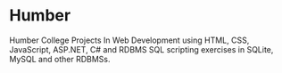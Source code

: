 # Humber
Humber College Projects 
In Web Development
using HTML, CSS, JavaScript, ASP.NET, C# and RDBMS SQL scripting exercises in SQLite, MySQL and other RDBMSs.

